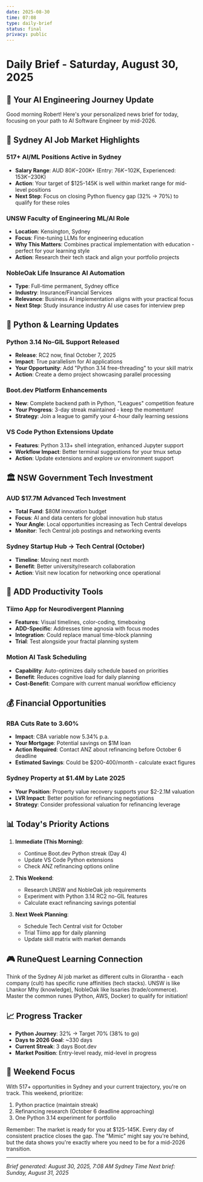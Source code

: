 ```yaml
---
date: 2025-08-30
time: 07:08
type: daily-brief
status: final
privacy: public
---
```


# Daily Brief - Saturday, August 30, 2025

## 🎯 Your AI Engineering Journey Update

Good morning Robert! Here's your personalized news brief for today, focusing on your path to AI Software Engineer by mid-2026.

## 💼 Sydney AI Job Market Highlights

### **517+ AI/ML Positions Active in Sydney**
- **Salary Range**: AUD $80K-$200K+ (Entry: $76K-$102K, Experienced: $153K-$230K)
- **Action**: Your target of $125-145K is well within market range for mid-level positions
- **Next Step**: Focus on closing Python fluency gap (32% → 70%) to qualify for these roles

### **UNSW Faculty of Engineering ML/AI Role**
- **Location**: Kensington, Sydney
- **Focus**: Fine-tuning LLMs for engineering education
- **Why This Matters**: Combines practical implementation with education - perfect for your learning style
- **Action**: Research their tech stack and align your portfolio projects

### **NobleOak Life Insurance AI Automation**
- **Type**: Full-time permanent, Sydney office
- **Industry**: Insurance/Financial Services
- **Relevance**: Business AI implementation aligns with your practical focus
- **Next Step**: Study insurance industry AI use cases for interview prep

## 🐍 Python & Learning Updates

### **Python 3.14 No-GIL Support Released**
- **Release**: RC2 now, final October 7, 2025
- **Impact**: True parallelism for AI applications
- **Your Opportunity**: Add "Python 3.14 free-threading" to your skill matrix
- **Action**: Create a demo project showcasing parallel processing

### **Boot.dev Platform Enhancements**
- **New**: Complete backend path in Python, "Leagues" competition feature
- **Your Progress**: 3-day streak maintained - keep the momentum!
- **Strategy**: Join a league to gamify your 4-hour daily learning sessions

### **VS Code Python Extensions Update**
- **Features**: Python 3.13+ shell integration, enhanced Jupyter support
- **Workflow Impact**: Better terminal suggestions for your tmux setup
- **Action**: Update extensions and explore uv environment support

## 🏛️ NSW Government Tech Investment

### **AUD $17.7M Advanced Tech Investment**
- **Total Fund**: $80M innovation budget
- **Focus**: AI and data centers for global innovation hub status
- **Your Angle**: Local opportunities increasing as Tech Central develops
- **Monitor**: Tech Central job postings and networking events

### **Sydney Startup Hub → Tech Central (October)**
- **Timeline**: Moving next month
- **Benefit**: Better university/research collaboration
- **Action**: Visit new location for networking once operational

## 🧠 ADD Productivity Tools

### **Tiimo App for Neurodivergent Planning**
- **Features**: Visual timelines, color-coding, timeboxing
- **ADD-Specific**: Addresses time agnosia with focus modes
- **Integration**: Could replace manual time-block planning
- **Trial**: Test alongside your fractal planning system

### **Motion AI Task Scheduling**
- **Capability**: Auto-optimizes daily schedule based on priorities
- **Benefit**: Reduces cognitive load for daily planning
- **Cost-Benefit**: Compare with current manual workflow efficiency

## 💰 Financial Opportunities

### **RBA Cuts Rate to 3.60%**
- **Impact**: CBA variable now 5.34% p.a.
- **Your Mortgage**: Potential savings on $1M loan
- **Action Required**: Contact ANZ about refinancing before October 6 deadline
- **Estimated Savings**: Could be $200-400/month - calculate exact figures

### **Sydney Property at $1.4M by Late 2025**
- **Your Position**: Property value recovery supports your $2-2.1M valuation
- **LVR Impact**: Better position for refinancing negotiations
- **Strategy**: Consider professional valuation for refinancing leverage

## 📊 Today's Priority Actions

1. **Immediate (This Morning)**:
   - Continue Boot.dev Python streak (Day 4)
   - Update VS Code Python extensions
   - Check ANZ refinancing options online

2. **This Weekend**:
   - Research UNSW and NobleOak job requirements
   - Experiment with Python 3.14 RC2 no-GIL features
   - Calculate exact refinancing savings potential

3. **Next Week Planning**:
   - Schedule Tech Central visit for October
   - Trial Tiimo app for daily planning
   - Update skill matrix with market demands

## 🎮 RuneQuest Learning Connection

Think of the Sydney AI job market as different cults in Glorantha - each company (cult) has specific rune affinities (tech stacks). UNSW is like Lhankor Mhy (knowledge), NobleOak like Issaries (trade/commerce). Master the common runes (Python, AWS, Docker) to qualify for initiation!

## 📈 Progress Tracker

- **Python Journey**: 32% → Target 70% (38% to go)
- **Days to 2026 Goal**: ~330 days
- **Current Streak**: 3 days Boot.dev
- **Market Position**: Entry-level ready, mid-level in progress

## 🔮 Weekend Focus

With 517+ opportunities in Sydney and your current trajectory, you're on track. This weekend, prioritize:
1. Python practice (maintain streak)
2. Refinancing research (October 6 deadline approaching)
3. One Python 3.14 experiment for portfolio

Remember: The market is ready for you at $125-145K. Every day of consistent practice closes the gap. The "Mimic" might say you're behind, but the data shows you're exactly where you need to be for a mid-2026 transition.

---
*Brief generated: August 30, 2025, 7:08 AM Sydney Time*
*Next brief: Sunday, August 31, 2025*